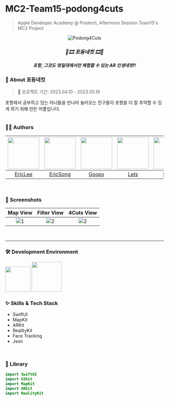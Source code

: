 # MC2-Team15-podong4cuts
> Apple Developer Academy @ Postech, Afternoon Session Team15's MC2 Project

<div align="center">
 <img alt="Podong4Cuts" src="https://user-images.githubusercontent.com/77574120/240150623-929cda1e-c1bd-456b-8db4-1537b0fb96e3.png">

 ### _**🐋🎞️ 포동네컷 🎞️🐋**_
 _**포항, 그것도 영일대에서만 체험할 수 있는 AR 인생네컷!!**_ 
 </div>
 
 
### 🐋 About 포동네컷
> 📅 프로젝트 기간: 2023.04.10 - 2023.05.19


포항에서 공부하고 있는 러너들을 만나러 놀러오는 친구들이 포항을 더 잘 추억할 수 있게 하기 위해 만든 어플입니다.<br>
<br>
 
 ### 🧑‍💻 Authors

|[<img src="https://github.com/mininim.png" width="100px">](https://github.com/mininim)|[<img src="https://github.com/Eric030406.png" width="100px">](https://github.com/Eric030406)|[<img src="https://github.com/Goopy1503.png" width="100px">](https://github.com/Goopy1503)|[<img src="https://github.com/alpaka99.png" width="100px">](https://github.com/alpaka99)|[<img src="https://github.com/dtd1232.png" width="100px">](https://github.com/dtd1232)|[<img src="https://github.com/nss321.png" width="100px">](https://github.com/nss321)|  
|:----:|:----:|:----:|:----:|:----:|:----:|
|[EricLee](https://github.com/mininim)|[EricSong](https://github.com/Eric030406)|[Goopy](https://github.com/Goopy1503)|[Lets](https://github.com/alpaka99)|[Noah](https://github.com/dtd1232)|[Sean](https://github.com/nss321)|
<br>

 ### 📱 Screenshots
|Map View|Filter View|4Cuts View|
|:-:|:-:|:-:|
|![1](https://user-images.githubusercontent.com/82193120/240146397-950c0c64-8972-4ce7-bc55-d6d2663da566.png)|![2](https://user-images.githubusercontent.com/82193120/240146429-07473068-5bd8-4675-b850-f05f0ee8a0b3.png)|![2](https://user-images.githubusercontent.com/82193120/240146433-24d16292-0200-4766-95f6-b0479e51978e.png)|
<br>

---
### 🛠 Development Environment
<img width="80" src="https://img.shields.io/badge/IOS-16%2B-silver"> <img width="95" src="https://img.shields.io/badge/Xcode-14.3-blue">
<br>

### :sparkles: Skills & Tech Stack
* SwiftUI
* MapKit
* ARKit
* RealityKit
* Face Tracking
* Json
<br>

### 🎁 Library
```swift
import SwiftUI
import UIKit
import MapKit
import ARkit
import RealityKit
```
<br>
